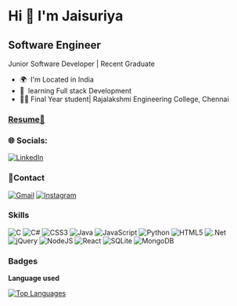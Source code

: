 Hi 👋 I'm Jaisuriya
==========================

Software Engineer
-----------------

Junior Software Developer | Recent Graduate

* 🌍  I'm Located in India
* 🧠  learning Full stack Development
* 🧑‍🎓  Final Year student| Rajalakshmi Engineering College, Chennai
### [Resume📜](https://github.com/jaisuriya97/jaisuriya97/files/14325358/Jaisuriya.pdf)


### 🌐 Socials:
[![LinkedIn](https://img.shields.io/badge/linkedin-%230077B5.svg?style=for-the-badge&logo=linkedin&logoColor=white)](https://linkedin.com/in/https://www.linkedin.com/in/jaisuriya-p-k-7156a2236/)

### 🤙Contact
[![Gmail](https://img.shields.io/badge/Gmail-D14836?style=for-the-badge&logo=gmail&logoColor=white)](mailto:jaisuriya2611@gmail.com)
[![Instagram](https://img.shields.io/badge/Instagram-%23E4405F.svg?style=for-the-badge&logo=Instagram&logoColor=white)](https://www.instagram.com/jai_.suriya/)

### Skills

![C](https://img.shields.io/badge/c-%2300599C.svg?style=flat&logo=c&logoColor=white) ![C#](https://img.shields.io/badge/c%23-%23239120.svg?style=flat&logo=csharp&logoColor=white) ![CSS3](https://img.shields.io/badge/css3-%231572B6.svg?style=flat&logo=css3&logoColor=white) ![Java](https://img.shields.io/badge/java-%23ED8B00.svg?style=flat&logo=openjdk&logoColor=white) ![JavaScript](https://img.shields.io/badge/javascript-%23323330.svg?style=flat&logo=javascript&logoColor=%23F7DF1E) ![Python](https://img.shields.io/badge/python-3670A0?style=flat&logo=python&logoColor=ffdd54) ![HTML5](https://img.shields.io/badge/html5-%23E34F26.svg?style=flat&logo=html5&logoColor=white) ![.Net](https://img.shields.io/badge/.NET-5C2D91?style=flat&logo=.net&logoColor=white) ![jQuery](https://img.shields.io/badge/jquery-%230769AD.svg?style=flat&logo=jquery&logoColor=white) ![NodeJS](https://img.shields.io/badge/node.js-6DA55F?style=flat&logo=node.js&logoColor=white) ![React](https://img.shields.io/badge/react-%2320232a.svg?style=flat&logo=react&logoColor=%2361DAFB) ![SQLite](https://img.shields.io/badge/sqlite-%2307405e.svg?style=flat&logo=sqlite&logoColor=white) ![MongoDB](https://img.shields.io/badge/MongoDB-%234ea94b.svg?style=flat&logo=mongodb&logoColor=white)

### Badges
<b>Language used</b>
<p align="left"> 
    <a href="https://github.com/jaisuriya97" align="left"><img src="https://github-readme-stats.vercel.app/api/top-langs/?username=jaisuriya97&langs_count=10&title_color=0891b2&text_color=ffffff&icon_color=0891b2&bg_color=1c1917&hide_border=true&locale=en&custom_title=Top%20%Languages" alt="Top Languages" /></a>

</p>

